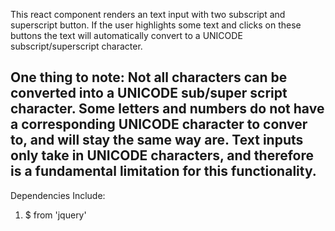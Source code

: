 This react component renders an text input with two subscript and superscript button. If the user highlights some text and clicks on these buttons the text will automatically convert to a UNICODE subscript/superscript character.

## One thing to note: Not all characters can be converted into a UNICODE sub/super script character. Some letters and numbers do not have a corresponding UNICODE character to conver to, and will stay the same way are. Text inputs only take in UNICODE characters, and therefore is a fundamental limitation for this functionality. 

Dependencies Include:
1. $ from 'jquery'
